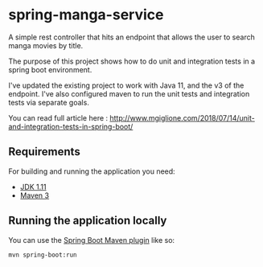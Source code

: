 # spring-manga-service
A simple rest controller that hits an endpoint that allows the user to search manga movies by title.

The purpose of this project shows how to do unit and integration tests in a spring boot environment.

I've updated the existing project to work with Java 11, and the v3 of the endpoint. I've also configured maven to run the unit tests and integration tests via separate goals.

You can read full article here : http://www.mgiglione.com/2018/07/14/unit-and-integration-tests-in-spring-boot/


## Requirements
For building and running the application you need:

- [JDK 1.11](https://www.oracle.com/java/technologies/javase-downloads.html#JDK11)
- [Maven 3](https://maven.apache.org)

## Running the application locally

You can use the [Spring Boot Maven plugin](https://docs.spring.io/spring-boot/docs/current/reference/html/build-tool-plugins-maven-plugin.html) like so:

```shell
mvn spring-boot:run
```
